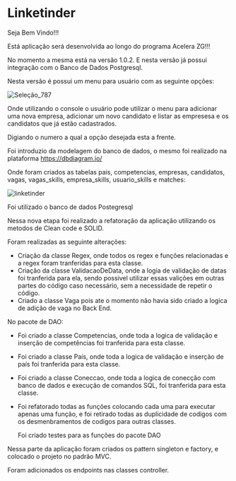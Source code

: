 # Linketinder

Seja Bem Vindo!!!

Está aplicação será desenvolvida ao longo do programa Acelera ZG!!!

No momento a mesma está na versão 1.0.2. E nesta versão já possui integração com o Banco de Dados Postgresql.

Nesta versão é possui um menu para usuário com as seguinte opções:

![Seleção_787](https://github.com/JoaquimLuan/Linketinder/assets/109047479/ae128a79-be1f-4c8c-ab1a-5e3eaa2cbfd2)



Onde utilizando o console o usuário pode utilizar o menu para adicionar uma nova empresa, 
adicionar um novo candidato e listar as empresesa e os candidatos que já estão cadastrados.

Digiando o numero a qual a opção desejada esta a frente.

Foi introduzio da modelagem do banco de dados, o mesmo foi realizado na plataforma https://dbdiagram.io/

Onde foram criados as tabelas pais, competencias, empresas, candidatos, vagas, vagas_skills, empresa_skills, usuario_skills e matches:

![linketinder](https://github.com/JoaquimLuan/Linketinder/assets/109047479/ac1d87b3-8275-4983-aea1-2ccd26692174)



Foi utilizado o banco de dados Postegresql

Nessa nova etapa foi realizado a refatoração da aplicação utilizando os metodos de Clean code e SOLID.

Foram realizadas as seguinte alterações:

- Criação da classe Regex, onde todos os regex e funções relacionadas e a regex foram tranferidas para esta classe.
- Criação da classe ValidacaoDeData, onde a logia de validação de datas foi tranferida para ela, sendo possivel utilizar essas valições em outras partes do código caso necessário, sem a necessidade de repetir o código.
- Criado a classe Vaga pois ate o momento não havia sido criado a logica de adição de vaga no Back End.

No pacote de DAO:

- Foi criado a classe Competencias, onde toda a logica de validação e inserção de competências foi tranferida para esta classe.
- Foi criado a classe País, onde toda a logica de validação e inserção de país foi tranferida para esta classe.
- Foi criado a classe Coneccao, onde toda a logica de conecção com banco de dados e execução de comandos SQL, foi tranferida para esta classe.
- Foi refatorado todas as funções colocando cada uma para executar apenas uma função, e foi retirado todas as duplicidade de codigos com os desmenbramentos de codigos para outras classes.

  Foi criado testes para as funções do pacote DAO

Nessa parte da aplicação foram criados os pattern singleton e factory, e colocado o projeto no padrão MVC.

Foram adicionados os endpoints nas classes controller.

